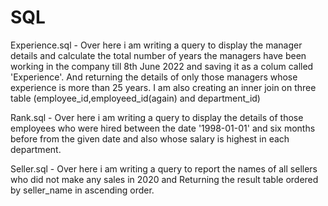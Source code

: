 # SQL
Experience.sql - Over here i am writing a query to display the manager details and calculate the total number of years the managers have been working in the company till 8th June 2022 and saving it as a colum called 'Experience'. And returning the details of only those managers whose experience is more than 25 years. I am also creating an inner join on three table (employee_id,employeed_id(again) and department_id) 

Rank.sql - Over here i am writing a query to display the details of those employees who were hired between the date '1998-01-01' and six months before from the given date and also whose salary is highest in each department. 

Seller.sql - Over here i am writing a query to report the names of all sellers who did not make any sales in 2020 and Returning the result table ordered by seller_name in ascending order.



